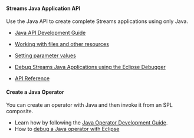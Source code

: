 #### Streams Java Application API 
Use the Java API to create complete Streams applications using only Java.

- [Java API Development Guide](/streamsx.documentation/docs/java/java-appapi-devguide)

- [Working with files and other resources](/streamsx.documentation/docs/java/java-appapi-files-in-app-bundle)

- [Setting parameter values](/streamsx.documentation/docs/java/java-appapi-setting-parameters)

- [Debug Streams Java Applications using the Eclipse Debugger](/streamsx.documentation/docs/java/java-appapi-use-debugger)

- [API Reference](https://ibmstreams.github.io/streamsx.topology/doc/javadoc/)
  
#### Create a Java Operator 

You can create an operator with Java and then invoke it from an SPL composite.

  -  Learn how by following the  [Java Operator Development Guide](/streamsx.documentation/docs/java/java-op-dev-guide).
  -  How to [debug a Java operator with Eclipse](/streamsx.documentation/docs/java/java-op-dev-pd)

